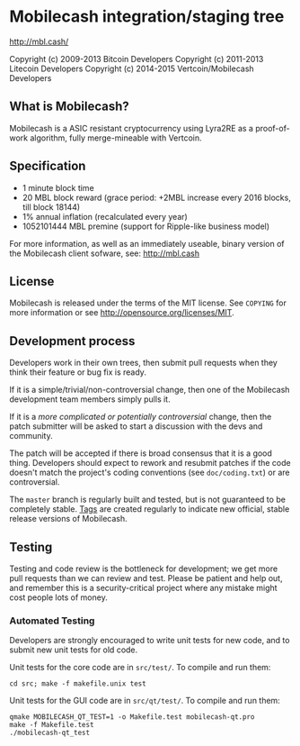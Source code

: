 Mobilecash integration/staging tree
================================

http://mbl.cash/

Copyright (c) 2009-2013 Bitcoin Developers
Copyright (c) 2011-2013 Litecoin Developers
Copyright (c) 2014-2015 Vertcoin/Mobilecash Developers

What is Mobilecash?
----------------

Mobilecash is a ASIC resistant cryptocurrency using Lyra2RE as a proof-of-work
algorithm, fully merge-mineable with Vertcoin.

Specification
-------------

- 1 minute block time
- 20 MBL block reward (grace period: +2MBL increase every 2016 blocks, till block 18144)
- 1% annual inflation (recalculated every year)
- 1052101444 MBL premine (support for Ripple-like business model)

For more information, as well as an immediately useable, binary version of
the Mobilecash client sofware, see: http://mbl.cash

License
-------

Mobilecash is released under the terms of the MIT license. See `COPYING` for more
information or see http://opensource.org/licenses/MIT.

Development process
-------------------

Developers work in their own trees, then submit pull requests when they think
their feature or bug fix is ready.

If it is a simple/trivial/non-controversial change, then one of the Mobilecash
development team members simply pulls it.

If it is a *more complicated or potentially controversial* change, then the patch
submitter will be asked to start a discussion with the devs and community.

The patch will be accepted if there is broad consensus that it is a good thing.
Developers should expect to rework and resubmit patches if the code doesn't
match the project's coding conventions (see `doc/coding.txt`) or are
controversial.

The `master` branch is regularly built and tested, but is not guaranteed to be
completely stable. [Tags](https://github.com/mobilecash/mobilecash/tags) are created
regularly to indicate new official, stable release versions of Mobilecash.

Testing
-------

Testing and code review is the bottleneck for development; we get more pull
requests than we can review and test. Please be patient and help out, and
remember this is a security-critical project where any mistake might cost people
lots of money.

### Automated Testing

Developers are strongly encouraged to write unit tests for new code, and to
submit new unit tests for old code.

Unit tests for the core code are in `src/test/`. To compile and run them:

    cd src; make -f makefile.unix test

Unit tests for the GUI code are in `src/qt/test/`. To compile and run them:

    qmake MOBILECASH_QT_TEST=1 -o Makefile.test mobilecash-qt.pro
    make -f Makefile.test
    ./mobilecash-qt_test


